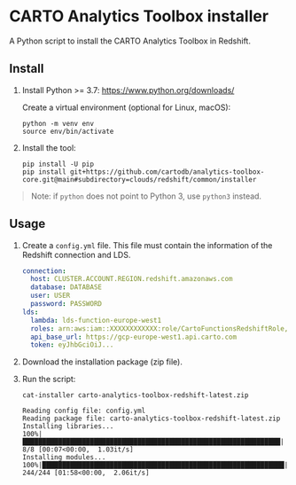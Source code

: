 # CARTO Analytics Toolbox installer

A Python script to install the CARTO Analytics Toolbox in Redshift.

## Install

1. Install Python >= 3.7: https://www.python.org/downloads/

    Create a virtual environment (optional for Linux, macOS):

    ```
    python -m venv env
    source env/bin/activate
    ```

2. Install the tool:

    ```
    pip install -U pip
    pip install git+https://github.com/cartodb/analytics-toolbox-core.git@main#subdirectory=clouds/redshift/common/installer
    ```

> Note: if `python` does not point to Python 3, use `python3` instead.

## Usage

1. Create a `config.yml` file. This file must contain the information of the Redshift connection and LDS.

    ```yml
    connection:
      host: CLUSTER.ACCOUNT.REGION.redshift.amazonaws.com
      database: DATABASE
      user: USER
      password: PASSWORD
    lds:
      lambda: lds-function-europe-west1
      roles: arn:aws:iam::XXXXXXXXXXXX:role/CartoFunctionsRedshiftRole,arn:aws:iam::000955892807:role/CartoFunctionsRole
      api_base_url: https://gcp-europe-west1.api.carto.com
      token: eyJhbGciOiJ...
    ```

2. Download the installation package (zip file).

3. Run the script:

    ```
    cat-installer carto-analytics-toolbox-redshift-latest.zip
    ```

    ```
    Reading config file: config.yml
    Reading package file: carto-analytics-toolbox-redshift-latest.zip
    Installing libraries...
    100%|█████████████████████████████████████████████████████████████████| 8/8 [00:07<00:00,  1.03it/s]
    Installing modules...
    100%|█████████████████████████████████████████████████████████████| 244/244 [01:58<00:00,  2.06it/s]
    ```
